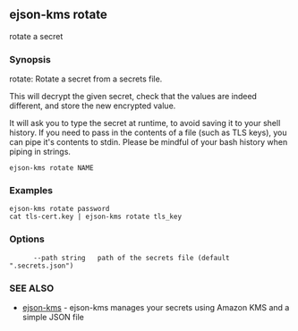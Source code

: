 ## ejson-kms rotate

rotate a secret

### Synopsis


rotate: Rotate a secret from a secrets file.

This will decrypt the given secret, check that the values are indeed different,
and store the new encrypted value.

It will ask you to type the secret at runtime, to avoid saving it to your
shell history. If you need to pass in the contents of a file (such as TLS keys),
you can pipe it's contents to stdin.
Please be mindful of your bash history when piping in strings.

```
ejson-kms rotate NAME
```

### Examples

```
ejson-kms rotate password
cat tls-cert.key | ejson-kms rotate tls_key
```

### Options

```
      --path string   path of the secrets file (default ".secrets.json")
```

### SEE ALSO
* [ejson-kms](ejson-kms.md)	 - ejson-kms manages your secrets using Amazon KMS and a simple JSON file

